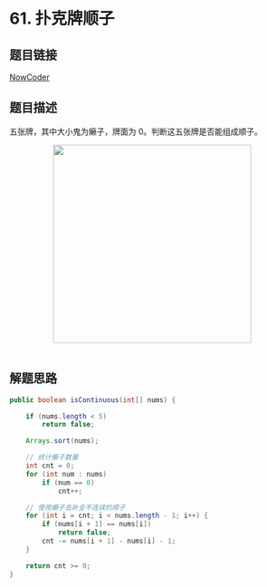 # 61. 扑克牌顺子

## 题目链接

[NowCoder](https://www.nowcoder.com/practice/762836f4d43d43ca9deb273b3de8e1f4?tpId=13&tqId=11198&tPage=1&rp=1&ru=/ta/coding-interviews&qru=/ta/coding-interviews/question-ranking&from=cyc_github)

## 题目描述

五张牌，其中大小鬼为癞子，牌面为 0。判断这五张牌是否能组成顺子。

<div align="center"> <img src="https://gxmnzl.cn//img/eaa506b6-0747-4bee-81f8-3cda795d8154.png" width="350px"> </div><br>


## 解题思路

```java
public boolean isContinuous(int[] nums) {

    if (nums.length < 5)
        return false;

    Arrays.sort(nums);

    // 统计癞子数量
    int cnt = 0;
    for (int num : nums)
        if (num == 0)
            cnt++;

    // 使用癞子去补全不连续的顺子
    for (int i = cnt; i < nums.length - 1; i++) {
        if (nums[i + 1] == nums[i])
            return false;
        cnt -= nums[i + 1] - nums[i] - 1;
    }

    return cnt >= 0;
}
```
